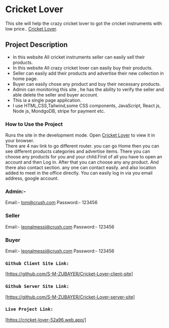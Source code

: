 # Cricket Lover
This site will help the crazy cricket lover to got the cricket instruments with low price..  [Cricket Lover](https://cricket-lover-52a96.web.app/).

##  Project Description

* In this website All cricket instruments seller can easily sell their products. 
* In this website All crazy cricket lover can easily buy their products.
* Seller can easily add their products and advertise their new collection in home page.
* Buyer can easily chose any product and buy their necessary products.
* Admin can monitoring this site , he has the ability to verify the seller and able delete the seller and buyer account.
* This ia a single page application.
* I use HTML,CSS,Tailwind,some CSS components, JavaScript, React js, Node js, MondgoDB, stripe for payment etc.


### How to Use the Project

Runs the site in the development mode.
Open [Cricket Lover](https://cricket-lover-52a96.web.app/) to view it in your browser. <br/>
There are 4 nav link to go different router. you can go Home then you can see different products categories and advertise items. There you can choose  any products for you and your child.First of all you have to open an account and then Log in. After that you can choose any any product. And there also contact section. any one can contact easily. and also location added to meet in the office directly. You can easily log in via you email address,  google account.

### Admin:-
Email:- tom@crush.com
Password:- 123456

### Seller
Email:- leonalmessi@crush.com
Password:- 123456

### Buyer
Email:- leonalmessi@crush.com
Password:- 123456

### `Github Client Site Link:`
[https://github.com/S-M-ZUBAYER/Cricket-Lover-client-site]

### `Github Server Site Link:`
[https://github.com/S-M-ZUBAYER/Cricket-Lover-server-site]


### `Live Project Link:`
[https://cricket-lover-52a96.web.app/]
